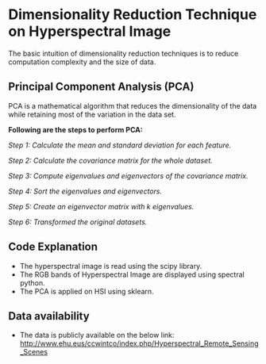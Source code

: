 # Dimensionality Reduction Technique on Hyperspectral Image
The basic intuition of dimensionality reduction techniques is to reduce computation complexity and the size of data.
## Principal Component Analysis (PCA)
PCA is a mathematical algorithm that reduces the dimensionality of the data while retaining most of the variation in the data set.

**Following are the steps to perform PCA:**

*Step 1: Calculate the mean and standard deviation for each feature.*

*Step 2: Calculate the covariance matrix for the whole dataset.*

*Step 3: Compute eigenvalues and eigenvectors of the covariance matrix.*

*Step 4: Sort the eigenvalues and eigenvectors.*

*Step 5: Create an eigenvector matrix with k eigenvalues.*

*Step 6: Transformed the original datasets.*


## Code Explanation

* The hyperspectral image is read using the scipy library. 
* The RGB bands of Hyperspectral Image are displayed using spectral python.
* The PCA is applied on HSI using sklearn.

## Data availability

* The data is publicly available on the below link: http://www.ehu.eus/ccwintco/index.php/Hyperspectral_Remote_Sensing_Scenes

